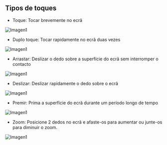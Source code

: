 ## Tipos de toques

* Toque: Tocar brevemente no ecrã

![Imagen1](http://static.energysistem.com/images/manuals/39530/535569b2b5b35.jpg)

* Duplo toque: Tocar rapidamente no ecrã duas vezes

![Imagen1](http://static.energysistem.com/images/manuals/39530/535569bdd9805.jpg)

* Arrastar: Deslizar o dedo sobre a superfície do ecrã sem interromper o contacto

![Imagen1](http://static.energysistem.com/images/manuals/39530/535569cfdb51d.jpg)

* Deslizar: Deslizar rapidamente o dedo sobre o ecrã

![Imagen1](http://static.energysistem.com/images/manuals/39530/53556aaed15c2.jpg)

* Premir: Prima a superfície do ecrã durante um período longo de tempo

![Imagen1](http://static.energysistem.com/images/manuals/39530/53556aedbd1e1.jpg)

* Zoom: Posicione 2 dedos no ecrã e afaste-os para aumentar ou junte-os para diminuir o zoom.

![Imagen1](http://static.energysistem.com/images/manuals/39530/53556afc48900.jpg)

